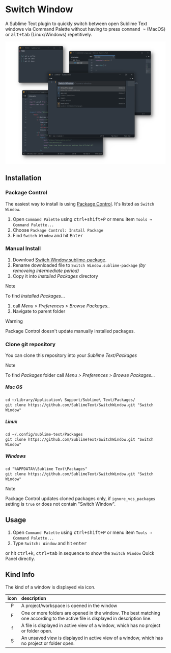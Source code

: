 # Switch Window

A Sublime Text plugin to quickly switch between open Sublime Text windows
via Command Palette without having to press <kbd>command ~</kbd> (MacOS)
or <kbd>alt+tab</kbd> (Linux/Windows) repetitively.

![](preview.png)

## Installation

### Package Control

The easiest way to install is using [Package Control](https://packagecontrol.io). It's listed as `Switch Window`.

1. Open `Command Palette` using <kbd>ctrl+shift+P</kbd> or menu item `Tools → Command Palette...`
2. Choose `Package Control: Install Package`
3. Find `Switch Window` and hit <kbd>Enter</kbd>

### Manual Install

1. Download [Switch Window.sublime-package](https://github.com/SublimeText/SwitchWindow/releases).
2. Rename downloaded file to `Switch Window.sublime-package` _(by removeing intermediate period)_
3. Copy it into _Installed Packages_ directory

> [!NOTE]
> 
> To find _Installed Packages_...
>
> 1. call _Menu > Preferences > Browse Packages.._
> 2. Navigate to parent folder

> [!WARNING]
>
> Package Control doesn't update manually installed packages.

### Clone git repository

You can clone this repository into your _Sublime Text/Packages_

> [!NOTE]
>
> To find _Packages_ folder call _Menu > Preferences > Browse Packages..._

##### Mac OS

```shell
cd ~/Library/Application\ Support/Sublime\ Text/Packages/
git clone https://github.com/SublimeText/SwitchWindow.git "Switch Window"
```

##### Linux

```shell
cd ~/.config/sublime-text/Packages
git clone https://github.com/SublimeText/SwitchWindow.git "Switch Window"
```

##### Windows

```shell
cd "%APPDATA%\Sublime Text\Packages"
git clone https://github.com/SublimeText/SwitchWindow.git "Switch Window"
```

> [!NOTE]
>
> Package Control updates cloned packages only,
> if `ignore_vcs_packages` setting is `true`
> or does not contain "Switch Window".

## Usage

1. Open `Command Palette` using <kbd>ctrl+shift+P</kbd> or menu item `Tools → Command Palette...`
2. Type `Switch: Window` and hit <kbd>enter</kbd>

or hit <kbd>ctrl+k</kbd>, <kbd>ctrl+tab</kbd> in sequence
to show the `Switch Window` Quick Panel directly.

## Kind Info

The kind of a window is displayed via icon.

| icon | description
|:----:|:---
| P    | A project/workspace is opened in the window
| F    | One or more folders are opened in the window. The best matching one according to the active file is displayed in description line.
| f    | A file is displayed in active view of a window, which has no project or folder open.
| S    | An unsaved view is displayed in active view of a window, which has no project or folder open.